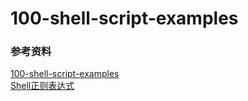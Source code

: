 # 100-shell-script-examples #

### 参考资料 ###
[100-shell-script-examples](https://github.com/epety/100-shell-script-examples/blob/master/002-validalnum.sh)  
[Shell正则表达式](http://www.jb51.net/tools/shell_regex.html)  
 